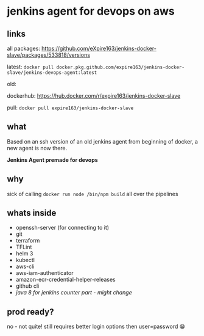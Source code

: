 # jenkins agent for devops on aws

## links

all packages:  https://github.com/eXpire163/jenkins-docker-slave/packages/533818/versions

latest: `docker pull docker.pkg.github.com/expire163/jenkins-docker-slave/jenkins-devops-agent:latest`

old: 

dockerhub: https://hub.docker.com/r/expire163/jenkins-docker-slave

pull: `docker pull expire163/jenkins-docker-slave`

## what

Based on an ssh version of an old jenkins agent from beginning of docker, a new agent is now there.

**Jenkins Agent premade for devops**

## why

sick of calling `docker run node /bin/npm build` all over the pipelines

## whats inside

- openssh-server (for connecting to it)
- git
- terraform
- TFLint
- helm 3
- kubectl
- aws-cli
- aws-iam-authenticator
- amazon-ecr-credential-helper-releases
- github cli
- *java 8 for jenkins counter part - might change*


## prod ready?

no - not quite!
still requires better login options then user=password :grin:

